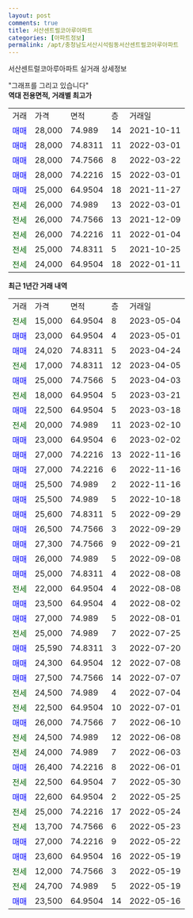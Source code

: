 ```yaml
---
layout: post
comments: true
title: 서산센트럴코아루아파트
categories: [아파트정보]
permalink: /apt/충청남도서산시석림동서산센트럴코아루아파트
---
```


서산센트럴코아루아파트 실거래 상세정보

<script type="text/javascript">
  google.charts.load('current', {'packages':['line', 'corechart']});
  google.charts.setOnLoadCallback(drawChart);

  function drawChart() {
    var data = new google.visualization.DataTable();
    data.addColumn('date', '거래일');
    data.addColumn('number', "매매");
    data.addColumn('number', "전세");
    data.addColumn('number', "전매");

    data.addRows([[new Date(Date.parse("2023-05-04")), null, 15000, null], [new Date(Date.parse("2023-05-01")), 23000, null, null], [new Date(Date.parse("2023-04-24")), 24020, null, null], [new Date(Date.parse("2023-04-05")), null, 17000, null], [new Date(Date.parse("2023-04-03")), 25000, null, null], [new Date(Date.parse("2023-03-21")), null, 18000, null], [new Date(Date.parse("2023-03-18")), 22500, null, null], [new Date(Date.parse("2023-02-10")), null, 20000, null], [new Date(Date.parse("2023-02-02")), 23000, null, null], [new Date(Date.parse("2022-11-16")), 27000, null, null], [new Date(Date.parse("2022-11-16")), 27000, null, null], [new Date(Date.parse("2022-11-16")), 25500, null, null], [new Date(Date.parse("2022-10-18")), 25500, null, null], [new Date(Date.parse("2022-09-29")), 25600, null, null], [new Date(Date.parse("2022-09-29")), 26500, null, null], [new Date(Date.parse("2022-09-21")), 27300, null, null], [new Date(Date.parse("2022-09-08")), 26000, null, null], [new Date(Date.parse("2022-08-08")), 25000, null, null], [new Date(Date.parse("2022-08-08")), null, 22000, null], [new Date(Date.parse("2022-08-02")), 23500, null, null], [new Date(Date.parse("2022-08-01")), 27000, null, null], [new Date(Date.parse("2022-07-25")), null, 25000, null], [new Date(Date.parse("2022-07-20")), 25590, null, null], [new Date(Date.parse("2022-07-08")), 24300, null, null], [new Date(Date.parse("2022-07-07")), 27500, null, null], [new Date(Date.parse("2022-07-04")), null, 24500, null], [new Date(Date.parse("2022-07-01")), null, 22500, null], [new Date(Date.parse("2022-06-10")), 26000, null, null], [new Date(Date.parse("2022-06-08")), null, 24500, null], [new Date(Date.parse("2022-06-03")), null, 24000, null], [new Date(Date.parse("2022-06-01")), 26400, null, null], [new Date(Date.parse("2022-05-30")), null, 22500, null], [new Date(Date.parse("2022-05-25")), 22600, null, null], [new Date(Date.parse("2022-05-24")), null, 25000, null], [new Date(Date.parse("2022-05-23")), null, 13700, null], [new Date(Date.parse("2022-05-22")), 27000, null, null], [new Date(Date.parse("2022-05-19")), 23600, null, null], [new Date(Date.parse("2022-05-19")), null, 12000, null], [new Date(Date.parse("2022-05-19")), null, 24700, null], [new Date(Date.parse("2022-05-16")), 23500, null, null]]);

    var options = {
      hAxis: {
        format: 'yyyy/MM/dd'
      },    
      lineWidth: 0,
      pointsVisible: true,    
      title: '최근 1년간 유형별 실거래가 분포',
      legend: { position: 'bottom' }
    };

    var formatter = new google.visualization.NumberFormat({pattern:'###,###'} );
    formatter.format(data, 1);
    formatter.format(data, 2);
    
    setTimeout(function() {
        var chart = new google.visualization.LineChart(document.getElementById('columnchart_material'));
        chart.draw(data, (options));
        document.getElementById('loading').style.display = 'none';
    }, 200);
  }
</script>


<div id="loading" style="z-index:20; display: block; margin-left: 0px">"그래프를 그리고 있습니다"</div>
<div id="columnchart_material" style="width: 95%; margin-left: 0px; display: block"></div>
<!-- contents start -->
<b>역대 전용면적, 거래별 최고가</b>
<table class="sortable">
    <tr>
      <td>거래</td>
      <td>가격</td>
      <td>면적</td>
      <td>층</td>
      <td>거래일</td>
    </tr>
        <tr>
          <td><a style="color: blue">매매</a></td>
          <td>28,000</td>
          <td>74.989</td>
          <td>14</td>
          <td>2021-10-11</td>
        </tr>            <tr>
          <td><a style="color: blue">매매</a></td>
          <td>28,000</td>
          <td>74.8311</td>
          <td>11</td>
          <td>2022-03-01</td>
        </tr>            <tr>
          <td><a style="color: blue">매매</a></td>
          <td>28,000</td>
          <td>74.7566</td>
          <td>8</td>
          <td>2022-03-22</td>
        </tr>            <tr>
          <td><a style="color: blue">매매</a></td>
          <td>28,000</td>
          <td>74.2216</td>
          <td>15</td>
          <td>2022-03-01</td>
        </tr>            <tr>
          <td><a style="color: blue">매매</a></td>
          <td>25,000</td>
          <td>64.9504</td>
          <td>18</td>
          <td>2021-11-27</td>
        </tr>        
        <tr>
              <td><a style="color: darkgreen">전세</a></td>
              <td>26,000</td>
              <td>74.989</td>
              <td>13</td>
              <td>2022-03-01</td>
            </tr>            <tr>
              <td><a style="color: darkgreen">전세</a></td>
              <td>26,000</td>
              <td>74.7566</td>
              <td>13</td>
              <td>2021-12-09</td>
            </tr>            <tr>
              <td><a style="color: darkgreen">전세</a></td>
              <td>26,000</td>
              <td>74.2216</td>
              <td>11</td>
              <td>2022-01-04</td>
            </tr>            <tr>
              <td><a style="color: darkgreen">전세</a></td>
              <td>25,000</td>
              <td>74.8311</td>
              <td>5</td>
              <td>2021-10-25</td>
            </tr>            <tr>
              <td><a style="color: darkgreen">전세</a></td>
              <td>24,000</td>
              <td>64.9504</td>
              <td>18</td>
              <td>2022-01-11</td>
            </tr>        
    
</table>

<b>최근 1년간 거래 내역</b>

<table class="sortable">
    <tr>
      <td>거래</td>
      <td>가격</td>
      <td>면적</td>
      <td>층</td>
      <td>거래일</td>
    </tr>
    <tr>
      <td><a style="color: darkgreen">전세</a></td>
      <td>15,000</td>
      <td>64.9504</td>
      <td>8</td>
      <td>2023-05-04</td>
    </tr>          <tr>
      <td><a style="color: blue">매매</a></td>
      <td>23,000</td>
      <td>64.9504</td>
      <td>4</td>
      <td>2023-05-01</td>
    </tr>          <tr>
      <td><a style="color: blue">매매</a></td>
      <td>24,020</td>
      <td>74.8311</td>
      <td>5</td>
      <td>2023-04-24</td>
    </tr>          <tr>
      <td><a style="color: darkgreen">전세</a></td>
      <td>17,000</td>
      <td>74.8311</td>
      <td>12</td>
      <td>2023-04-05</td>
    </tr>          <tr>
      <td><a style="color: blue">매매</a></td>
      <td>25,000</td>
      <td>74.7566</td>
      <td>5</td>
      <td>2023-04-03</td>
    </tr>          <tr>
      <td><a style="color: darkgreen">전세</a></td>
      <td>18,000</td>
      <td>64.9504</td>
      <td>5</td>
      <td>2023-03-21</td>
    </tr>          <tr>
      <td><a style="color: blue">매매</a></td>
      <td>22,500</td>
      <td>64.9504</td>
      <td>5</td>
      <td>2023-03-18</td>
    </tr>          <tr>
      <td><a style="color: darkgreen">전세</a></td>
      <td>20,000</td>
      <td>74.989</td>
      <td>11</td>
      <td>2023-02-10</td>
    </tr>          <tr>
      <td><a style="color: blue">매매</a></td>
      <td>23,000</td>
      <td>64.9504</td>
      <td>6</td>
      <td>2023-02-02</td>
    </tr>          <tr>
      <td><a style="color: blue">매매</a></td>
      <td>27,000</td>
      <td>74.2216</td>
      <td>13</td>
      <td>2022-11-16</td>
    </tr>          <tr>
      <td><a style="color: blue">매매</a></td>
      <td>27,000</td>
      <td>74.2216</td>
      <td>6</td>
      <td>2022-11-16</td>
    </tr>          <tr>
      <td><a style="color: blue">매매</a></td>
      <td>25,500</td>
      <td>74.989</td>
      <td>2</td>
      <td>2022-11-16</td>
    </tr>          <tr>
      <td><a style="color: blue">매매</a></td>
      <td>25,500</td>
      <td>74.989</td>
      <td>5</td>
      <td>2022-10-18</td>
    </tr>          <tr>
      <td><a style="color: blue">매매</a></td>
      <td>25,600</td>
      <td>74.8311</td>
      <td>5</td>
      <td>2022-09-29</td>
    </tr>          <tr>
      <td><a style="color: blue">매매</a></td>
      <td>26,500</td>
      <td>74.7566</td>
      <td>3</td>
      <td>2022-09-29</td>
    </tr>          <tr>
      <td><a style="color: blue">매매</a></td>
      <td>27,300</td>
      <td>74.7566</td>
      <td>9</td>
      <td>2022-09-21</td>
    </tr>          <tr>
      <td><a style="color: blue">매매</a></td>
      <td>26,000</td>
      <td>74.989</td>
      <td>5</td>
      <td>2022-09-08</td>
    </tr>          <tr>
      <td><a style="color: blue">매매</a></td>
      <td>25,000</td>
      <td>74.8311</td>
      <td>4</td>
      <td>2022-08-08</td>
    </tr>          <tr>
      <td><a style="color: darkgreen">전세</a></td>
      <td>22,000</td>
      <td>64.9504</td>
      <td>4</td>
      <td>2022-08-08</td>
    </tr>          <tr>
      <td><a style="color: blue">매매</a></td>
      <td>23,500</td>
      <td>64.9504</td>
      <td>4</td>
      <td>2022-08-02</td>
    </tr>          <tr>
      <td><a style="color: blue">매매</a></td>
      <td>27,000</td>
      <td>74.989</td>
      <td>5</td>
      <td>2022-08-01</td>
    </tr>          <tr>
      <td><a style="color: darkgreen">전세</a></td>
      <td>25,000</td>
      <td>74.989</td>
      <td>7</td>
      <td>2022-07-25</td>
    </tr>          <tr>
      <td><a style="color: blue">매매</a></td>
      <td>25,590</td>
      <td>74.8311</td>
      <td>3</td>
      <td>2022-07-20</td>
    </tr>          <tr>
      <td><a style="color: blue">매매</a></td>
      <td>24,300</td>
      <td>64.9504</td>
      <td>12</td>
      <td>2022-07-08</td>
    </tr>          <tr>
      <td><a style="color: blue">매매</a></td>
      <td>27,500</td>
      <td>74.7566</td>
      <td>14</td>
      <td>2022-07-07</td>
    </tr>          <tr>
      <td><a style="color: darkgreen">전세</a></td>
      <td>24,500</td>
      <td>74.989</td>
      <td>4</td>
      <td>2022-07-04</td>
    </tr>          <tr>
      <td><a style="color: darkgreen">전세</a></td>
      <td>22,500</td>
      <td>64.9504</td>
      <td>10</td>
      <td>2022-07-01</td>
    </tr>          <tr>
      <td><a style="color: blue">매매</a></td>
      <td>26,000</td>
      <td>74.7566</td>
      <td>7</td>
      <td>2022-06-10</td>
    </tr>          <tr>
      <td><a style="color: darkgreen">전세</a></td>
      <td>24,500</td>
      <td>74.989</td>
      <td>12</td>
      <td>2022-06-08</td>
    </tr>          <tr>
      <td><a style="color: darkgreen">전세</a></td>
      <td>24,000</td>
      <td>74.989</td>
      <td>7</td>
      <td>2022-06-03</td>
    </tr>          <tr>
      <td><a style="color: blue">매매</a></td>
      <td>26,400</td>
      <td>74.2216</td>
      <td>8</td>
      <td>2022-06-01</td>
    </tr>          <tr>
      <td><a style="color: darkgreen">전세</a></td>
      <td>22,500</td>
      <td>64.9504</td>
      <td>7</td>
      <td>2022-05-30</td>
    </tr>          <tr>
      <td><a style="color: blue">매매</a></td>
      <td>22,600</td>
      <td>64.9504</td>
      <td>2</td>
      <td>2022-05-25</td>
    </tr>          <tr>
      <td><a style="color: darkgreen">전세</a></td>
      <td>25,000</td>
      <td>74.2216</td>
      <td>17</td>
      <td>2022-05-24</td>
    </tr>          <tr>
      <td><a style="color: darkgreen">전세</a></td>
      <td>13,700</td>
      <td>74.7566</td>
      <td>6</td>
      <td>2022-05-23</td>
    </tr>          <tr>
      <td><a style="color: blue">매매</a></td>
      <td>27,000</td>
      <td>74.2216</td>
      <td>9</td>
      <td>2022-05-22</td>
    </tr>          <tr>
      <td><a style="color: blue">매매</a></td>
      <td>23,600</td>
      <td>64.9504</td>
      <td>16</td>
      <td>2022-05-19</td>
    </tr>          <tr>
      <td><a style="color: darkgreen">전세</a></td>
      <td>12,000</td>
      <td>74.7566</td>
      <td>3</td>
      <td>2022-05-19</td>
    </tr>          <tr>
      <td><a style="color: darkgreen">전세</a></td>
      <td>24,700</td>
      <td>74.989</td>
      <td>5</td>
      <td>2022-05-19</td>
    </tr>          <tr>
      <td><a style="color: blue">매매</a></td>
      <td>23,500</td>
      <td>64.9504</td>
      <td>14</td>
      <td>2022-05-16</td>
    </tr>      </table>
<!-- contents end -->    

